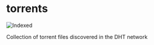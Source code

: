 torrents 
========
![Indexed](https://img.shields.io/badge/indexed-87693-blue)

Collection of torrent files discovered in the DHT network
